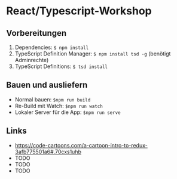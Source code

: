 React/Typescript-Workshop
=========================

Vorbereitungen
--------------

1. Dependencies: `$ npm install`
2. TypeScript Definition Manager: `$ npm install tsd -g` (benötigt Adminrechte)
3. TypeScript Definitions: `$ tsd install`

Bauen und ausliefern
--------------------

* Normal bauen: `$npm run build`
* Re-Build mit Watch: `$npm run watch`
* Lokaler Server für die App: `$npm run serve`

Links
-----
* https://code-cartoons.com/a-cartoon-intro-to-redux-3afb775501a6#.70cxs1uhb
* TODO
* TODO
* TODO